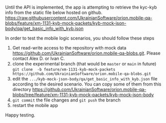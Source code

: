 Until the API is implemented, the app is attempting to retrieve the kyc-kyb info from the 
static file below hosted on github.
https://raw.githubusercontent.com/UkrainianSoftware/orion.mobile-qa-blobs/feature/xm-1131-kyb-mock-packets/kyb-mock-json-body/qa/get_basic_info_with_kyb.json


In order to test the mobile logic scenarios, you should follow these steps
1. Get read-write access to the repository with mock data 
https://github.com/UkrainianSoftware/orion.mobile-qa-blobs.git. Please contact Alex D. or 
Ivan C. 
2. clone the experimental branch (that would be `master` or `main` in future) `git clone 
-b feature/xm-1131-kyb-mock-packets 
https://github.com/UkrainianSoftware/orion.mobile-qa-blobs.git`
3. edit the `.../kyb-mock-json-body/qa/get_basic_info_with_kyb.json` file according to the 
desired scenario. You can copy some of them from this directory 
https://github.com/UkrainianSoftware/orion.mobile-qa-blobs/tree/feature/xm-1131-kyb-mock-packets/kyb-mock-json-body
4. `git commit` the file changes and `git push` the branch
5. restart the mobile app


Happy testing.
